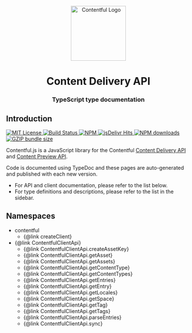 <p align="center">
  <a href="https://www.contentful.com/developers/docs/references/content-delivery-api/">
    <img alt="Contentful Logo" title="Contentful" src="../images/contentful-icon.png" width="150">
  </a>
</p>

<h1 align='center'>Content Delivery API</h1>

<h3 align="center">TypeScript type documentation</h3>

## Introduction

<a href="LICENSE">
    <img src="https://img.shields.io/badge/license-MIT-brightgreen.svg" alt="MIT License" />
</a>
<a href="https://circleci.com/gh/contentful/contentful.js">
  <img src="https://circleci.com/gh/contentful/contentful.js.svg?style=svg" alt="Build Status">
</a>
<a href="https://www.npmjs.com/package/contentful">
  <img src="https://img.shields.io/npm/v/contentful.svg" alt="NPM">
</a>
<a href="https://www.jsdelivr.com/package/npm/contentful">
  <img src="https://data.jsdelivr.com/v1/package/npm/contentful/badge" alt="jsDelivr Hits">
</a>
<a href="https://npm-stat.com/charts.html?package=contentful">
  <img src="https://img.shields.io/npm/dm/contentful.svg" alt="NPM downloads">
</a>
<a href="https://unpkg.com/contentful/dist/contentful.browser.min.js">
  <img src="https://img.badgesize.io/https://unpkg.com/contentful/dist/contentful.browser.min.js?compression=gzip" alt="GZIP bundle size">
</a>

Contentful.js is a JavaScript library for the Contentful [Content Delivery API](https://www.contentful.com/developers/docs/references/content-delivery-api/) and [Content Preview API](https://www.contentful.com/developers/docs/references/content-preview-api/).

Code is documented using TypeDoc and these pages are auto-generated and published with each new version.

- For API and client documentation, please refer to the list below.
- For type definitions and descriptions, please refer to the list in the sidebar.

## Namespaces

- contentful
  - {@link createClient}
- {@link ContentfulClientApi}
  - {@link ContentfulClientApi.createAssetKey}
  - {@link ContentfulClientApi.getAsset}
  - {@link ContentfulClientApi.getAssets}
  - {@link ContentfulClientApi.getContentType}
  - {@link ContentfulClientApi.getContentTypes}
  - {@link ContentfulClientApi.getEntries}
  - {@link ContentfulClientApi.getEntry}
  - {@link ContentfulClientApi.getLocales}
  - {@link ContentfulClientApi.getSpace}
  - {@link ContentfulClientApi.getTag}
  - {@link ContentfulClientApi.getTags}
  - {@link ContentfulClientApi.parseEntries}
  - {@link ContentfulClientApi.sync}
